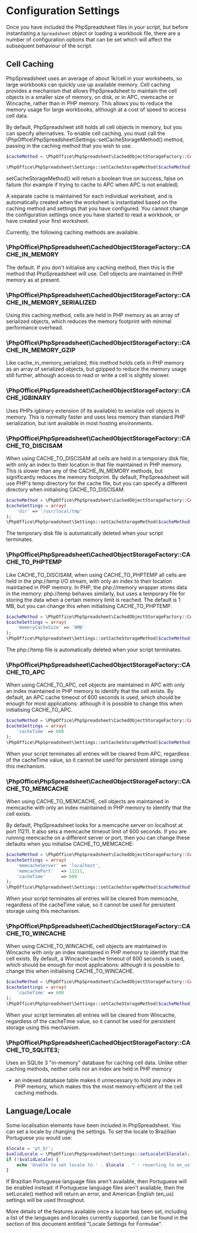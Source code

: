 # Configuration Settings

Once you have included the PhpSpreadsheet files in your script, but
before instantiating a `Spreadsheet` object or loading a workbook file,
there are a number of configuration options that can be set which will
affect the subsequent behaviour of the script.

## Cell Caching

PhpSpreadsheet uses an average of about 1k/cell in your worksheets, so
large workbooks can quickly use up available memory. Cell caching
provides a mechanism that allows PhpSpreadsheet to maintain the cell
objects in a smaller size of memory, on disk, or in APC, memcache or
Wincache, rather than in PHP memory. This allows you to reduce the
memory usage for large workbooks, although at a cost of speed to access
cell data.

By default, PhpSpreadsheet still holds all cell objects in memory, but
you can specify alternatives. To enable cell caching, you must call the
\PhpOffice\PhpSpreadsheet\Settings::setCacheStorageMethod() method,
passing in the caching method that you wish to use.

``` php
$cacheMethod = \PhpOffice\PhpSpreadsheet\CachedObjectStorageFactory::CACHE_IN_MEMORY;

\PhpOffice\PhpSpreadsheet\Settings::setCacheStorageMethod($cacheMethod);
```

setCacheStorageMethod() will return a boolean true on success, false on
failure (for example if trying to cache to APC when APC is not enabled).

A separate cache is maintained for each individual worksheet, and is
automatically created when the worksheet is instantiated based on the
caching method and settings that you have configured. You cannot change
the configuration settings once you have started to read a workbook, or
have created your first worksheet.

Currently, the following caching methods are available.

### \PhpOffice\PhpSpreadsheet\CachedObjectStorageFactory::CACHE\_IN\_MEMORY

The default. If you don't initialise any caching method, then this is
the method that PhpSpreadsheet will use. Cell objects are maintained in
PHP memory as at present.

### \PhpOffice\PhpSpreadsheet\CachedObjectStorageFactory::CACHE\_IN\_MEMORY\_SERIALIZED

Using this caching method, cells are held in PHP memory as an array of
serialized objects, which reduces the memory footprint with minimal
performance overhead.

### \PhpOffice\PhpSpreadsheet\CachedObjectStorageFactory::CACHE\_IN\_MEMORY\_GZIP

Like cache\_in\_memory\_serialized, this method holds cells in PHP
memory as an array of serialized objects, but gzipped to reduce the
memory usage still further, although access to read or write a cell is
slightly slower.

### \PhpOffice\PhpSpreadsheet\CachedObjectStorageFactory::CACHE\_IGBINARY

Uses PHPs igbinary extension (if its available) to serialize cell
objects in memory. This is normally faster and uses less memory than
standard PHP serialization, but isnt available in most hosting
environments.

### \PhpOffice\PhpSpreadsheet\CachedObjectStorageFactory::CACHE\_TO\_DISCISAM

When using CACHE\_TO\_DISCISAM all cells are held in a temporary disk
file, with only an index to their location in that file maintained in
PHP memory. This is slower than any of the CACHE\_IN\_MEMORY methods,
but significantly reduces the memory footprint. By default,
PhpSpreadsheet will use PHP's temp directory for the cache file, but you
can specify a different directory when initialising CACHE\_TO\_DISCISAM.

``` php
$cacheMethod = \PhpOffice\PhpSpreadsheet\CachedObjectStorageFactory::CACHE_TO_DISCISAM;
$cacheSettings = array(
    'dir' => '/usr/local/tmp'
);
\PhpOffice\PhpSpreadsheet\Settings::setCacheStorageMethod($cacheMethod, $cacheSettings);
```

The temporary disk file is automatically deleted when your script
terminates.

### \PhpOffice\PhpSpreadsheet\CachedObjectStorageFactory::CACHE\_TO\_PHPTEMP

Like CACHE\_TO\_DISCISAM, when using CACHE\_TO\_PHPTEMP all cells are
held in the php://temp I/O stream, with only an index to their location
maintained in PHP memory. In PHP, the php://memory wrapper stores data
in the memory: php://temp behaves similarly, but uses a temporary file
for storing the data when a certain memory limit is reached. The default
is 1 MB, but you can change this when initialising CACHE\_TO\_PHPTEMP.

``` php
$cacheMethod = \PhpOffice\PhpSpreadsheet\CachedObjectStorageFactory::CACHE_TO_PHPTEMP;
$cacheSettings = array(
    'memoryCacheSize' => '8MB'
);
\PhpOffice\PhpSpreadsheet\Settings::setCacheStorageMethod($cacheMethod, $cacheSettings);
```

The php://temp file is automatically deleted when your script
terminates.

### \PhpOffice\PhpSpreadsheet\CachedObjectStorageFactory::CACHE\_TO\_APC

When using CACHE\_TO\_APC, cell objects are maintained in APC with only
an index maintained in PHP memory to identify that the cell exists. By
default, an APC cache timeout of 600 seconds is used, which should be
enough for most applications: although it is possible to change this
when initialising CACHE\_TO\_APC.

``` php
$cacheMethod = \PhpOffice\PhpSpreadsheet\CachedObjectStorageFactory::CACHE_TO_APC;
$cacheSettings = array(
    'cacheTime' => 600
);
\PhpOffice\PhpSpreadsheet\Settings::setCacheStorageMethod($cacheMethod, $cacheSettings);
```

When your script terminates all entries will be cleared from APC,
regardless of the cacheTime value, so it cannot be used for persistent
storage using this mechanism.

### \PhpOffice\PhpSpreadsheet\CachedObjectStorageFactory::CACHE\_TO\_MEMCACHE

When using CACHE\_TO\_MEMCACHE, cell objects are maintained in memcache
with only an index maintained in PHP memory to identify that the cell
exists.

By default, PhpSpreadsheet looks for a memcache server on localhost at
port 11211. It also sets a memcache timeout limit of 600 seconds. If you
are running memcache on a different server or port, then you can change
these defaults when you initialise CACHE\_TO\_MEMCACHE:

``` php
$cacheMethod = \PhpOffice\PhpSpreadsheet\CachedObjectStorageFactory::CACHE_TO_MEMCACHE;
$cacheSettings = array(
    'memcacheServer' => 'localhost',
    'memcachePort'   => 11211,
    'cacheTime'      => 600
);
\PhpOffice\PhpSpreadsheet\Settings::setCacheStorageMethod($cacheMethod, $cacheSettings);
```

When your script terminates all entries will be cleared from memcache,
regardless of the cacheTime value, so it cannot be used for persistent
storage using this mechanism.

### \PhpOffice\PhpSpreadsheet\CachedObjectStorageFactory::CACHE\_TO\_WINCACHE

When using CACHE\_TO\_WINCACHE, cell objects are maintained in Wincache
with only an index maintained in PHP memory to identify that the cell
exists. By default, a Wincache cache timeout of 600 seconds is used,
which should be enough for most applications: although it is possible to
change this when initialising CACHE\_TO\_WINCACHE.

``` php
$cacheMethod = \PhpOffice\PhpSpreadsheet\CachedObjectStorageFactory::CACHE_TO_WINCACHE;
$cacheSettings = array(
    'cacheTime' => 600
);
\PhpOffice\PhpSpreadsheet\Settings::setCacheStorageMethod($cacheMethod, $cacheSettings);
```

When your script terminates all entries will be cleared from Wincache,
regardless of the cacheTime value, so it cannot be used for persistent
storage using this mechanism.

### \PhpOffice\PhpSpreadsheet\CachedObjectStorageFactory::CACHE\_TO\_SQLITE3;

Uses an SQLite 3 "in-memory" database for caching cell data. Unlike
other caching methods, neither cells nor an index are held in PHP memory
- an indexed database table makes it unnecessary to hold any index in
PHP memory, which makes this the most memory-efficient of the cell
caching methods.

## Language/Locale

Some localisation elements have been included in PhpSpreadsheet. You can
set a locale by changing the settings. To set the locale to Brazilian
Portuguese you would use:

``` php
$locale = 'pt_br';
$validLocale = \PhpOffice\PhpSpreadsheet\Settings::setLocale($locale);
if (!$validLocale) {
    echo 'Unable to set locale to ' . $locale . " - reverting to en_us" . PHP_EOL;
}
```

If Brazilian Portuguese language files aren't available, then Portuguese
will be enabled instead: if Portuguese language files aren't available,
then the setLocale() method will return an error, and American English
(en\_us) settings will be used throughout.

More details of the features available once a locale has been set,
including a list of the languages and locales currently supported, can
be found in the section of this document entitled "Locale Settings for
Formulae".
